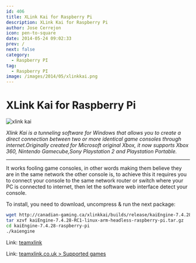 ```yaml
---
id: 406
title: XLink Kai for Raspberry Pi
description: XLink Kai for Raspberry Pi
author: Jose Cerrejon
icon: pen-to-square
date: 2014-05-24 09:02:33
prev: /
next: false
category:
  - Raspberry PI
tag:
  - Raspberry PI
image: /images/2014/05/xlinkkai.png
---
```


# XLink Kai for Raspberry Pi

![xlink kai](/images/2014/05/xlinkkai.png)

*Xlink Kai is a tunneling software for Windows that allows you to create a direct connection between two or more identical game consoles through internet.Originally created for Microsoft original Xbox, it now supports Xbox 360, Nintendo Gamecube,Sony Playstation 2 and Playstation Portable.*

- - -
It works fooling game consoles, in other words making them believe they are in the same network the other console is, to achieve this it requires you to connect your console to the same network router or switch where your PC is connected to internet, then let the software web interface detect your console. 

To install, you need to download, uncompress & run the next package:

```bash
wget http://canadian-gaming.ca/xlinkkai/builds/release/kaiEngine-7.4.28-RC1-linux-arm-headless-raspberry-pi.tar.gz
tar xzvf kaiEngine-7.4.28-RC1-linux-arm-headless-raspberry-pi.tar.gz
cd kaiEngine-7.4.28-raspberry-pi
./kaiengine
```

Link: [teamxlink](http://www.teamxlink.co.uk/)

Link: [teamxlink.co.uk > Supported games](http://www.teamxlink.co.uk/?go=games)